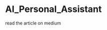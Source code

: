 # AI_Personal_Assistant

read the article on medium[](https://medium.com/@c.giancaterino/build-your-personal-ai-assistant-with-streamlit-and-llms-2f95c9b00e0b) 
